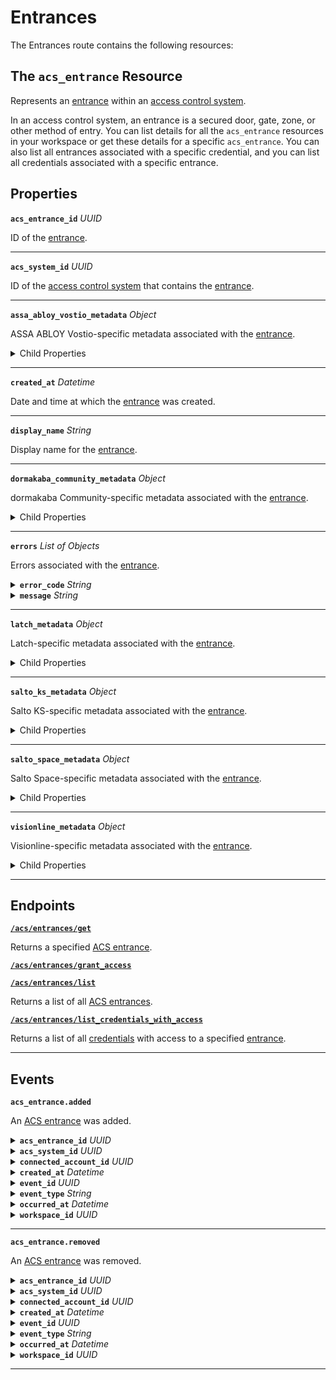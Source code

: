 # Entrances

The Entrances route contains the following resources:

## The `acs_entrance` Resource

Represents an [entrance](../../../capability-guides/access-systems/retrieving-entrance-details.md) within an [access control system](https://docs.seam.co/latest/capability-guides/access-systems).

In an access control system, an entrance is a secured door, gate, zone, or other method of entry. You can list details for all the `acs_entrance` resources in your workspace or get these details for a specific `acs_entrance`. You can also list all entrances associated with a specific credential, and you can list all credentials associated with a specific entrance.

## Properties

**`acs_entrance_id`** *UUID*

ID of the [entrance](../../../capability-guides/access-systems/retrieving-entrance-details.md).


---
**`acs_system_id`** *UUID*

ID of the [access control system](https://docs.seam.co/latest/capability-guides/access-systems) that contains the [entrance](../../../capability-guides/access-systems/retrieving-entrance-details.md).


---
**`assa_abloy_vostio_metadata`** *Object*

ASSA ABLOY Vostio-specific metadata associated with the [entrance](../../../capability-guides/access-systems/retrieving-entrance-details.md).

<details>

<summary>Child Properties</summary>

<details>

<summary><b><code>door_name</code></b> <i>String</i></summary>
</details>

<details>

<summary><b><code>door_number</code></b> <i>Number</i></summary>
</details>

<details>

<summary><b><code>door_type</code></b> <i>Enum</i></summary>
<details>

<summary>Enum values:</summary>

- `CommonDoor`
- `EntranceDoor`
- `GuestDoor`
- `Elevator`
</details>

</details>

<details>

<summary><b><code>pms_id</code></b> <i>String</i></summary>
</details>

<details>

<summary><b><code>stand_open</code></b> <i>Boolean</i></summary>
</details>
</details>


---
**`created_at`** *Datetime*

Date and time at which the [entrance](../../../capability-guides/access-systems/retrieving-entrance-details.md) was created.


---
**`display_name`** *String*

Display name for the [entrance](../../../capability-guides/access-systems/retrieving-entrance-details.md).


---
**`dormakaba_community_metadata`** *Object*

dormakaba Community-specific metadata associated with the [entrance](../../../capability-guides/access-systems/retrieving-entrance-details.md).

<details>

<summary>Child Properties</summary>

<details>

<summary><b><code>access_point_name</code></b> <i>String</i></summary>
</details>
</details>


---
**`errors`** *List* *of Objects*

Errors associated with the [entrance](../../../capability-guides/access-systems/retrieving-entrance-details.md).


<details>

<summary><b><code>error_code</code></b> <i>String</i></summary>

Unique identifier of the type of error. Enables quick recognition and categorization of the issue.
</details>

<details>

<summary><b><code>message</code></b> <i>String</i></summary>

Detailed description of the error. Provides insights into the issue and potentially how to rectify it.
</details>

---
**`latch_metadata`** *Object*

Latch-specific metadata associated with the [entrance](../../../capability-guides/access-systems/retrieving-entrance-details.md).

<details>

<summary>Child Properties</summary>

<details>

<summary><b><code>accessibility_type</code></b> <i>String</i></summary>
</details>

<details>

<summary><b><code>door_name</code></b> <i>String</i></summary>
</details>

<details>

<summary><b><code>door_type</code></b> <i>String</i></summary>
</details>

<details>

<summary><b><code>is_connected</code></b> <i>Boolean</i></summary>
</details>
</details>


---
**`salto_ks_metadata`** *Object*

Salto KS-specific metadata associated with the [entrance](../../../capability-guides/access-systems/retrieving-entrance-details.md).

<details>

<summary>Child Properties</summary>

<details>

<summary><b><code>battery_level</code></b> <i>String</i></summary>
</details>

<details>

<summary><b><code>door_name</code></b> <i>String</i></summary>
</details>

<details>

<summary><b><code>intrusion_alarm</code></b> <i>Boolean</i></summary>
</details>

<details>

<summary><b><code>left_open_alarm</code></b> <i>Boolean</i></summary>
</details>

<details>

<summary><b><code>lock_type</code></b> <i>String</i></summary>
</details>

<details>

<summary><b><code>locked_state</code></b> <i>String</i></summary>
</details>

<details>

<summary><b><code>online</code></b> <i>Boolean</i></summary>
</details>

<details>

<summary><b><code>privacy_mode</code></b> <i>Boolean</i></summary>
</details>
</details>


---
**`salto_space_metadata`** *Object*

Salto Space-specific metadata associated with the [entrance](../../../capability-guides/access-systems/retrieving-entrance-details.md).

<details>

<summary>Child Properties</summary>

<details>

<summary><b><code>door_description</code></b> <i>String</i></summary>
</details>

<details>

<summary><b><code>door_name</code></b> <i>String</i></summary>
</details>

<details>

<summary><b><code>ext_door_id</code></b> <i>String</i></summary>
</details>
</details>


---
**`visionline_metadata`** *Object*

Visionline-specific metadata associated with the [entrance](../../../capability-guides/access-systems/retrieving-entrance-details.md).

<details>

<summary>Child Properties</summary>

<details>

<summary><b><code>door_category</code></b> <i>Enum</i></summary>
<details>

<summary>Enum values:</summary>

- `entrance`
- `guest`
- `elevator reader`
- `common`
- `common (PMS)`
</details>

</details>

<details>

<summary><b><code>door_name</code></b> <i>String</i></summary>
</details>

<details>

<summary><b><code>profiles</code></b> <i>List</i> <i>of Objects</i></summary>

- <b><code>visionline_door_profile_id</code></b> <i>String</i>



- <b><code>visionline_door_profile_type</code></b> <i>Enum</i>


<details>

<summary>Enum values:</summary>

  - `BLE`
  - `commonDoor`
  - `touch`
</details>


</details>
</details>


---
## Endpoints

[**`/acs/entrances/get`**](./get.md)

Returns a specified [ACS entrance](../../../capability-guides/access-systems/retrieving-entrance-details.md).

[**`/acs/entrances/grant_access`**](./grant_access.md)



[**`/acs/entrances/list`**](./list.md)

Returns a list of all [ACS entrances](../../../capability-guides/access-systems/retrieving-entrance-details.md).

[**`/acs/entrances/list_credentials_with_access`**](./list_credentials_with_access.md)

Returns a list of all [credentials](../../../capability-guides/access-systems/managing-credentials.md) with access to a specified [entrance](../../../capability-guides/access-systems/retrieving-entrance-details.md).


---

## Events

**`acs_entrance.added`**

An [ACS entrance](https://docs.seam.co/latest/capability-guides/retrieving-entrance-details) was added.

<details>

<summary><b><code>acs_entrance_id</code></b> <i>UUID</i></summary>
</details>

<details>

<summary><b><code>acs_system_id</code></b> <i>UUID</i></summary>

ID of the [ACS system](https://docs.seam.co/latest/capability-guides/access-systems).
</details>

<details>

<summary><b><code>connected_account_id</code></b> <i>UUID</i></summary>

ID of the [connected account](../../../core-concepts/connected-accounts/README.md).
</details>

<details>

<summary><b><code>created_at</code></b> <i>Datetime</i></summary>

Date and time at which the event was created.
</details>

<details>

<summary><b><code>event_id</code></b> <i>UUID</i></summary>

ID of the event.
</details>

<details>

<summary><b><code>event_type</code></b> <i>String</i></summary>
</details>

<details>

<summary><b><code>occurred_at</code></b> <i>Datetime</i></summary>

Date and time at which the event occurred.
</details>

<details>

<summary><b><code>workspace_id</code></b> <i>UUID</i></summary>

ID of the [workspace](../../../core-concepts/workspaces/README.md).
</details>

---

**`acs_entrance.removed`**

An [ACS entrance](https://docs.seam.co/latest/capability-guides/retrieving-entrance-details) was removed.

<details>

<summary><b><code>acs_entrance_id</code></b> <i>UUID</i></summary>
</details>

<details>

<summary><b><code>acs_system_id</code></b> <i>UUID</i></summary>

ID of the [ACS system](https://docs.seam.co/latest/capability-guides/access-systems).
</details>

<details>

<summary><b><code>connected_account_id</code></b> <i>UUID</i></summary>

ID of the [connected account](../../../core-concepts/connected-accounts/README.md).
</details>

<details>

<summary><b><code>created_at</code></b> <i>Datetime</i></summary>

Date and time at which the event was created.
</details>

<details>

<summary><b><code>event_id</code></b> <i>UUID</i></summary>

ID of the event.
</details>

<details>

<summary><b><code>event_type</code></b> <i>String</i></summary>
</details>

<details>

<summary><b><code>occurred_at</code></b> <i>Datetime</i></summary>

Date and time at which the event occurred.
</details>

<details>

<summary><b><code>workspace_id</code></b> <i>UUID</i></summary>

ID of the [workspace](../../../core-concepts/workspaces/README.md).
</details>

---

